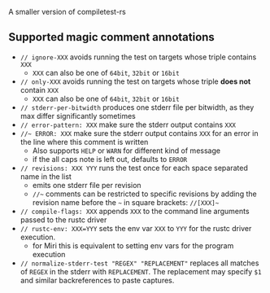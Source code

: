 A smaller version of compiletest-rs

## Supported magic comment annotations

* `// ignore-XXX` avoids running the test on targets whose triple contains `XXX`
    * `XXX` can also be one of `64bit`, `32bit` or `16bit`
* `// only-XXX` avoids running the test on targets whose triple **does not** contain `XXX`
    * `XXX` can also be one of `64bit`, `32bit` or `16bit`
* `// stderr-per-bitwidth` produces one stderr file per bitwidth, as they max differ significantly sometimes
* `// error-pattern: XXX` make sure the stderr output contains `XXX`
* `//~ ERROR: XXX` make sure the stderr output contains `XXX` for an error in the line where this comment is written
    * Also supports `HELP` or `WARN` for different kind of message
    * if the all caps note is left out, defaults to `ERROR`
* `// revisions: XXX YYY` runs the test once for each space separated name in the list
    * emits one stderr file per revision
    * `//~` comments can be restricted to specific revisions by adding the revision name before the `~` in square brackets: `//[XXX]~`
* `// compile-flags: XXX` appends `XXX` to the command line arguments passed to the rustc driver
* `// rustc-env: XXX=YYY` sets the env var `XXX` to `YYY` for the rustc driver execution.
    * for Miri this is equivalent to setting env vars for the program execution
* `// normalize-stderr-test "REGEX" "REPLACEMENT"` replaces all matches of `REGEX` in the stderr with `REPLACEMENT`. The replacement may specify `$1` and similar backreferences to paste captures.
